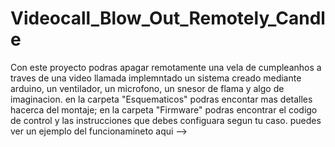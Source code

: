 # Videocall_Blow_Out_Remotely_Candle
Con este proyecto podras apagar remotamente una vela de cumpleanhos a traves de una video llamada implemntado un sistema creado mediante arduino, un ventilador, un microfono, un snesor de flama y algo de imaginacion. en la carpeta "Esquematicos" podras encontar mas detalles hacerca del montaje; en la carpeta "Firmware" podras encontrar el codigo de control y las instrucciones que debes configuara segun tu caso. puedes ver un ejemplo del funcionamineto aqui -->
